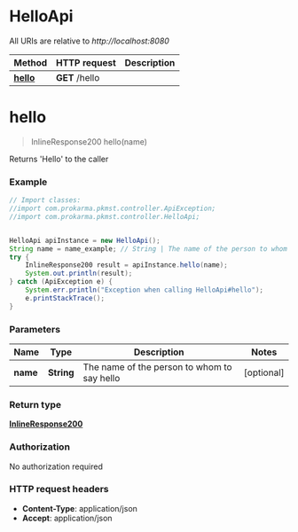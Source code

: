# HelloApi

All URIs are relative to *http://localhost:8080*

Method | HTTP request | Description
------------- | ------------- | -------------
[**hello**](HelloApi.md#hello) | **GET** /hello | 


<a name="hello"></a>
# **hello**
> InlineResponse200 hello(name)



Returns &#39;Hello&#39; to the caller

### Example
```java
// Import classes:
//import com.prokarma.pkmst.controller.ApiException;
//import com.prokarma.pkmst.controller.HelloApi;


HelloApi apiInstance = new HelloApi();
String name = name_example; // String | The name of the person to whom to say hello
try {
    InlineResponse200 result = apiInstance.hello(name);
    System.out.println(result);
} catch (ApiException e) {
    System.err.println("Exception when calling HelloApi#hello");
    e.printStackTrace();
}
```

### Parameters

Name | Type | Description  | Notes
------------- | ------------- | ------------- | -------------
 **name** | **String**| The name of the person to whom to say hello | [optional]

### Return type

[**InlineResponse200**](InlineResponse200.md)

### Authorization

No authorization required

### HTTP request headers

 - **Content-Type**: application/json
 - **Accept**: application/json

